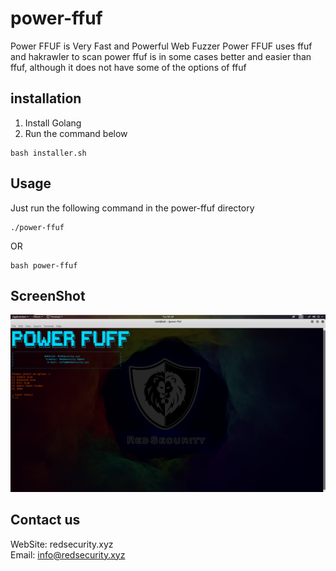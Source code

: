 # power-ffuf
Power FFUF is Very Fast and Powerful Web Fuzzer
Power FFUF uses ffuf and hakrawler to scan
power ffuf is in some cases better and easier than ffuf, although it does not have some of the options of ffuf
## installation
1. Install Golang
2. Run the command below
```
bash installer.sh
```
## Usage
Just run the following command in the power-ffuf directory
```
./power-ffuf
```
OR
```
bash power-ffuf
```
## ScreenShot
![salam](./apps/screen.png)
## Contact us
WebSite: redsecurity.xyz<br/>Email: info@redsecurity.xyz
